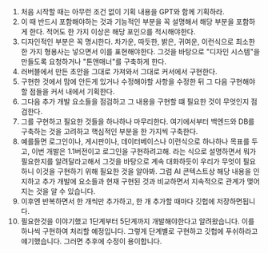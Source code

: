 1. 처음 시작할 때는 아무런 조건 없이 기획 내용을 GPT와 함께 기획하라.
2. 이 때 반드시 포함해야하는 것과 기능적인 부분을 꼭 설명해서 해당 부분을 포함하게 한다. 적어도 한 가지 이상은 해당 포인으를 적시해야한다. 
3. 디자인적인 부분은 꼭 명시한다. 차가운, 따듯한, 밝은, 귀여운, 이런식으로 최소한 한 가지 형용사는 넣으면서 이를 표현해야한다. 그것을 바탕으로 "디자인 시스템"을 만들도록 요청하거나 "톤앤매너"를 구축하게 한다. 
4. 러버블에서 만든 초안을 그대로 가져와서 그대로 커서에서 구현한다.
5. 구현한 것에서 맘에 안든게 있거나 수정해야할 사항을 수정한 뒤 그 다음 구현해야할 점들을 커서 내에서 기획한다.
6. 그다음 추가 개발 요소들을 점검하고 그 내용을 구현할 떄 필요한 것이 무엇인지 점검한다.
7. 그를 구현하고 필요한 것들을 하나하나 마무리한다. 여기에서부터 백엔드와 DB를 구축하는 것을 고려하고 핵심적인 부분을 한 가지씩 구축한다. 
8. 예를들면 로그인이나, 게시판이나, 데이터베이스나 이런식으로 하나하나 목표를 두고, 이번 개발은 1.1버전이고 로그인을 구현하려고해. 라는 식으로 설명하면서 뭐가 필요한지를 알려달라고해서 그것을 바탕으로 계속 대화하듯이 우리가 무엇이 필요하니 이것을 구현하기 위해 필요한 것을 알아봐. 그럼 AI 콘텍스트상 해당 내용을 인지하고 추가 개발에 요소들과 현재 구현된 것과 비교하면서 지속적으로 관계가 맺어지는 것을 알 수 있습니다. 
9. 이후엔 반복하면서 한 개씩만 추가하고, 한 개 추가할 때마다 깃헙에 저장하면됩니다.
10. 필요한것을 이야기했고 1단계부터 5단계까지 개발해야한다고 알려왔습니다. 이를 하나씩 구현하여 처리할 예정입니다. 그렇게 단계별로 구현하고 깃헙에 푸쉬하라고 얘기했습니다. 그러면 추후에 수정이 용이합니다.